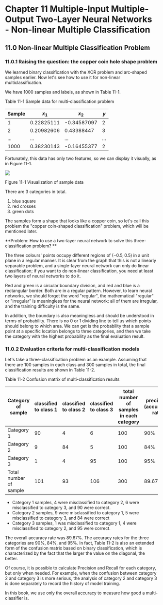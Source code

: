 <!--Copyright © Microsoft Corporation. All rights reserved.
  适用于[License](https://github.com/Microsoft/ai-edu/blob/master/LICENSE.md)版权许可-->

# Chapter 11 Multiple-Input Multiple-Output Two-Layer Neural Networks - Non-linear Multiple Classification

## 11.0 Non-linear Multiple Classification Problem

### 11.0.1 Raising the question: the copper coin hole shape problem

We learned binary classification with the XOR problem and arc-shaped samples earlier. Now let's see how to use it for non-linear multiclassification.

We have 1000 samples and labels, as shown in Table 11-1.

Table 11-1 Sample data for multi-classification problem

|Sample|$x_1$|$x_2$|$y$|
|---|---|---|---|
|1|0.22825111|-0.34587097|2|
|2|0.20982606|0.43388447|3|
|...|...|...|...|
|1000|0.38230143|-0.16455377|2|

Fortunately, this data has only two features, so we can display it visually, as in Figure 11-1.

![](https://aiedugithub4a2.blob.core.windows.net/a2-images/Images/11/data.png)

Figure 11-1 Visualization of sample data

There are 3 categories in total.

1. blue square
2. red crosses
3. green dots

The samples form a shape that looks like a copper coin, so let's call this problem the "copper coin-shaped classification" problem, which will be mentioned later.

**Problem: How to use a two-layer neural network to solve this three-classification problem? **

The three colours' points occupy different regions of $(-0.5,0.5)$ in a unit plane in a regular manner. It is clear from the graph that this is not a linearly separable problem, and a single-layer neural network can only do linear classification; if you want to do non-linear classification, you need at least two layers of neural networks to do it.

Red and green is a circular boundary division, and red and blue is a rectangular border. Both are in a regular pattern. However, to learn neural networks, we should forget the word "regular", the mathematical "regular" or "irregular" is meaningless for the neural network: all of them are irregular, and the training difficulty is the same.

In addition, the boundary is also meaningless and should be understood in terms of probability. There is no 0 or 1 dividing line to tell us which points should belong to which area. We can get is the probability that a sample point at a specific location belongs to three categories, and then we take the category with the highest probability as the final evaluation result.

### 11.0.2 Evaluation criteria for multi-classification models

Let's take a three-classification problem as an example. Assuming that there are 100 samples in each class and 300 samples in total, the final classification results are shown in Table 11-2.

Table 11-2 Confusion matrix of multi-classification results

|Category of sample|classified to class 1|classified to class 2|classified to class 3|total number of samples in each category|precision (accuracy) rate|
|---|---|---|---|---|---|
|Category 1|90|4|6|100|90%|
|Category 2|9|84|5|100|84%|
|Category 3|1|4|95|100|95%|
|Total number of sample|101|93|106|300|89.67%|

- Category 1 samples, 4 were misclassified to category 2, 6 were misclassified to category 3, and 90 were correct.
- Category 2 samples, 9 were misclassified to category 1, 5 were misclassified to category 3, and 84 were correct
- Category 3 samples, 1 was misclassified to category 1, 4 were misclassified to category 2, and 95 were correct.
 
The overall accuracy rate was 89.67%. The accuracy rates for the three categories are 90%, 84%, and 95%. In fact, Table 11-2 is also an extended form of the confusion matrix based on binary classification, which is characterized by the fact that the larger the value on the diagonal, the better.

Of course, it is possible to calculate Precision and Recall for each category, but only when needed. For example, when the confusion between category 2 and category 3 is more serious, the analysis of category 2 and category 3 is done separately to record the history of model training.

In this book, we use only the overall accuracy to measure how good a multi-classifier is.


